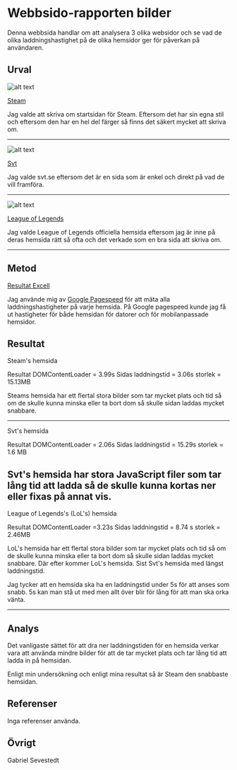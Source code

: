 Webbsido-rapporten bilder
=======================

Denna webbsida handlar om att analysera 3 olika websidor och se vad de olika
laddningshastighet på de olika hemsidor ger för påverkan på användaren.

Urval
-----------------------

![alt text](img/steam.png)
<p></p>
 <a href="https://store.steampowered.com/">Steam</a>


Jag valde att skriva om startsidan för Steam. Eftersom det har sin egna stil
och eftersom den har en hel del färger så finns det säkert mycket att skriva om.

-----------------------


![alt text](img/svt.png)
<p></p>
 <a href="https://www.svt.se/">Svt</a>

Jag valde svt.se eftersom det är en sida som är enkel och direkt på vad de vill framföra.

-----------------------



![alt text](img/league.png)
<p></p>
 <a href="https://euw.leagueoflegends.com/en/">League of Legends</a>

Jag valde League of Legends officiella hemsida eftersom jag är inne på deras hemsida
rätt så ofta och det verkade som en bra sida att skriva om.

-----------------------



Metod
-----------------------

 <a href="https://docs.google.com/spreadsheets/d/1w0a4tfVtg93u0MmCO8ZvSIxjM3R_DFTps3N9FZxmfWc/edit#gid=0">Resultat Excell</a>

 Jag använde mig av <a href="https://developers.google.com/speed/pagespeed/insights/"> Google Pagespeed</a> för att mäta alla laddningshastigheter på varje hemsida.
 På Google pagespeed kunde jag få ut hastigheter för både hemsidan för datorer och
 för mobilanpassade hemsidor.   

Resultat
-----------------------

Steam's hemsida

Resultat
DOMContentLoader = 3.99s
Sidas laddningstid =  3.06s
storlek =  15.13MB

Steams hemsida har ett flertal stora bilder som tar mycket plats och tid
så om de skulle kunna minska eller ta bort dom så skulle sidan laddas mycket snabbare.

-----------------------
Svt's hemsida

Resultat
DOMContentLoader = 2.06s
Sidas laddningstid =  15.29s
storlek =  1.6 MB

Svt's hemsida har stora JavaScript filer som tar lång tid att ladda så de skulle
kunna kortas ner eller fixas på annat vis.
-----------------------

League of Legends's (LoL's) hemsida

Resultat
DOMContentLoader =3.23s
Sidas laddningstid =  8.74 s
storlek =  2.46MB

LoL's hemsida har ett flertal stora bilder som tar mycket plats och tid
så om de skulle kunna minska eller ta bort dom så skulle sidan laddas mycket snabbare.
Där efter kommer LoL's hemsida.
Sist Svt's hemsida med längst laddningstid.

Jag tycker att en hemsida ska ha en laddningstid under 5s för att anses som snabb.
5s kan man stå ut med men allt över blir för lång för att man ska orka vänta.

-----------------------


Analys
-----------------------
Det vanligaste sättet för att dra ner laddningstiden för en hemsida verkar vara
att använda mindre bilder för att de tar mycket plats och tar lång tid att ladda
in på hemsidan.

Enligt min undersökning och enligt mina resultat så är Steam den snabbaste hemsidan.


Referenser
-----------------------

Inga referenser använda.

Övrigt
-----------------------

Gabriel Sevestedt
